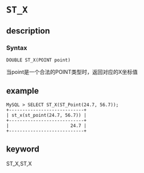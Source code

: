 # `ST_X`

## description

### Syntax

`DOUBLE ST_X(POINT point)`

当point是一个合法的POINT类型时，返回对应的X坐标值

## example

```Plain Text
MySQL > SELECT ST_X(ST_Point(24.7, 56.7));
+----------------------------+
| st_x(st_point(24.7, 56.7)) |
+----------------------------+
|                       24.7 |
+----------------------------+
```

## keyword

ST_X,ST,X
